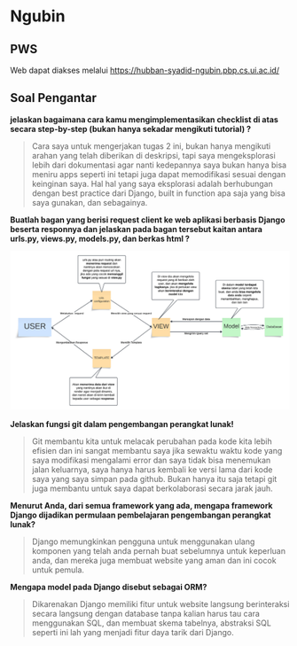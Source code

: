 # Ngubin

## PWS

Web dapat diakses melalui <https://hubban-syadid-ngubin.pbp.cs.ui.ac.id/>

## Soal Pengantar

**jelaskan bagaimana cara kamu mengimplementasikan checklist di atas secara step-by-step (bukan hanya sekadar mengikuti tutorial) ?**

> Cara saya untuk mengerjakan tugas 2 ini, bukan hanya mengikuti arahan yang telah diberikan di deskripsi, tapi saya mengeksplorasi lebih dari dokumentasi agar nanti kedepannya saya bukan hanya bisa meniru apps seperti ini tetapi juga dapat memodifikasi sesuai dengan keinginan saya. Hal hal yang saya eksplorasi adalah berhubungan dengan best practice dari Django, built in function apa saja yang bisa saya gunakan, dan sebagainya.

**Buatlah bagan yang berisi request client ke web aplikasi berbasis Django beserta responnya dan jelaskan pada bagan tersebut kaitan antara urls.py, views.py, models.py, dan berkas html ?**

![Concept](media/Concept_map.png)

**Jelaskan fungsi git dalam pengembangan perangkat lunak!**

> Git membantu kita untuk melacak perubahan pada kode kita lebih efisien dan ini sangat membantu saya jika sewaktu waktu kode yang saya modifikasi mengalami error dan saya tidak bisa menemukan jalan keluarnya, saya hanya harus kembali ke versi lama dari kode saya yang saya simpan pada github. Bukan hanya itu saja tetapi git juga membantu untuk saya dapat berkolaborasi secara jarak jauh.

**Menurut Anda, dari semua framework yang ada, mengapa framework Django dijadikan permulaan pembelajaran pengembangan perangkat lunak?**

> Django memungkinkan pengguna untuk menggunakan ulang komponen yang telah anda pernah buat sebelumnya untuk keperluan anda, dan mereka juga membuat website yang aman dan ini cocok untuk pemula.

**Mengapa model pada Django disebut sebagai ORM?**

> Dikarenakan Django memiliki fitur untuk website langsung berinteraksi secara langsung dengan database tanpa kalian harus tau cara menggunakan SQL, dan membuat skema tabelnya, abstraksi SQL seperti ini lah yang menjadi fitur daya tarik dari Django.
